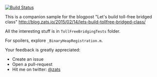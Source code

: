 [![Build Status](https://travis-ci.org/zats/TollFreeBridging.svg?branch=master)](https://travis-ci.org/zats/TollFreeBridging)

This is a companion sample for the blogpost "Let's build toll-free bridged class"
http://blog.zats.io/2015/02/14/lets-build-tollfree-bridged-class/

All the interesting stuff is in `TollFreeBridgingTests` folder.

For spoilers, explore `_BinaryHeapRegistration.m`.

Your feedback is greatly appreciated:

* Create an issue
* Open a pull-request
* Hit me on twitter: [@zats](https://twitter.com/zats)